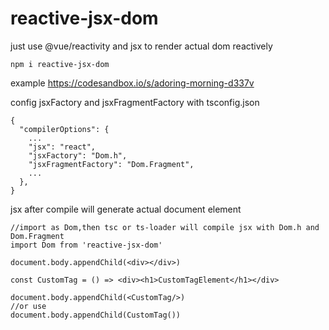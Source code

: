 # reactive-jsx-dom
just use @vue/reactivity and jsx to render actual dom reactively

``` 
npm i reactive-jsx-dom
```

example https://codesandbox.io/s/adoring-morning-d337v

config jsxFactory and jsxFragmentFactory with tsconfig.json
```
{
  "compilerOptions": {
    ...
    "jsx": "react",
    "jsxFactory": "Dom.h",
    "jsxFragmentFactory": "Dom.Fragment",
    ...
  },
}
```
jsx after compile will generate actual document element
```
//import as Dom,then tsc or ts-loader will compile jsx with Dom.h and Dom.Fragment
import Dom from 'reactive-jsx-dom'

document.body.appendChild(<div></div>)

const CustomTag = () => <div><h1>CustomTagElement</h1></div>

document.body.appendChild(<CustomTag/>)
//or use
document.body.appendChild(CustomTag())
```
